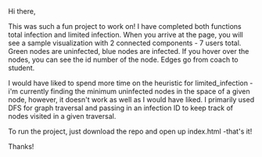 Hi there,

This was such a fun project to work on! I have completed both functions total infection and limited infection. When you arrive at the page, you will see a sample visualization with 2 connected components - 7 users total. Green nodes are uninfected, blue nodes are infected. If you hover over the nodes, you can see the id number of the node. Edges go from coach to student. 


I would have liked to spend more time on the heuristic for limited_infection - i'm currently finding the minimum uninfected nodes in the space of a given node, however, it doesn't work as well as I would have liked. I primarily used DFS for graph traversal and passing in an infection ID to keep track of nodes visited in a given traversal.


To run the project, just download the repo and open up index.html -that's it! 

Thanks!
